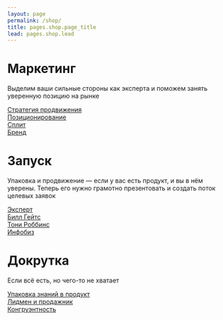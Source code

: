 ```yaml
---
layout: page
permalink: /shop/
title: pages.shop.page_title
lead: pages.shop.lead
---
```


# **Маркетинг**

Выделим ваши сильные стороны как эксперта и поможем занять уверенную позицию на рынке

[Стратегия продвижения](front)  
[Позиционирование](pos)  
[Сплит](split)  
[Бренд](brand)

# Запуск

Упаковка и продвижение — если у вас есть продукт, и вы в нём уверены. Теперь его нужно грамотно презентовать и создать поток целевых заявок

[Эксперт](expert)  
[Билл Гейтс](bill)  
[Тони Роббинс](tony)  
[Инфобиз](infobiz)

# Докрутка

Если всё есть, но чего-то не хватает

[Упаковка знаний в продукт](boxing)  
[Лидмен и продажник](sales)  
[Конгруэнтность](auth)